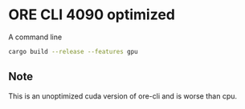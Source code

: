 # ORE CLI 4090 optimized

A command line 

```sh
cargo build --release --features gpu
```

## Note

This is an unoptimized cuda version of ore-cli and is worse than cpu.
